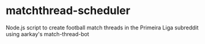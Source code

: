 # matchthread-scheduler
Node.js script to create football match threads in the Primeira Liga subreddit using aarkay's match-thread-bot
